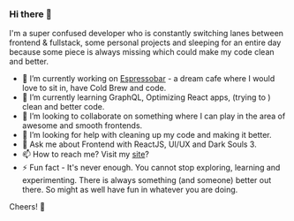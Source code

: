 ### Hi there 👋
I'm a super confused developer who is constantly switching lanes between frontend & fullstack, some personal projects and sleeping for an entire day because some piece is always missing which could make my code clean and better.

- 🔭 I’m currently working on [Espressobar](https://github.com/ilakshay14/espressobar) -  a dream cafe where I would love to sit in, have Cold Brew and code.
- 🌱 I’m currently learning GraphQL, Optimizing React apps, (trying to ) clean and better code. 
- 👯 I’m looking to collaborate on something where I can play in the area of awesome and smooth frontends.
- 🤔 I’m looking for help with cleaning up my code and making it better.
- 💬 Ask me about Frontend with ReactJS, UI/UX and Dark Souls 3. 
- 📫 How to reach me? Visit my [site](https://lakshay.xyz/)?
- ⚡ Fun fact - It's never enough. You cannot stop exploring, learning and experimenting. There is always something (and someone) better out there. So might as well have fun in whatever you are doing.

Cheers! :tumbler_glass:
